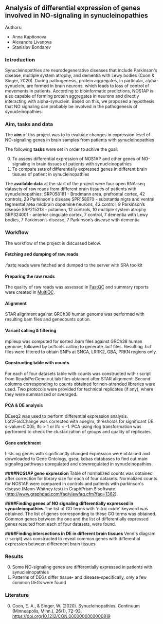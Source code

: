 ## Analysis of differential expression of genes involved in NO-signaling in synucleinopathies
Authors: 

- Anna Kapitonova
- Alexandra Livanova 
- Stanislav Bondarev

### Introduction
Synucleinopathies are neurodegenerative diseases that include Parkinson's disease, multiple system atrophy, and dementia with Lewy bodies (Coon & Singer, 2020). 
During pathogenesis, protein aggregates, in particular, alpha-synuclein, are formed in brain neurons, which leads to loss of control of movements in patients. 
According to bioinformatic predictions, NOS1AP is also capable of forming protein aggregates in neurons and directly interacting with alpha-synuclein. 
Based on this, we proposed a hypothesis that NO signaling can probably be involved in the pathogenesis of synucleinopathies.

### Aim, tasks and data
The **aim** of this project was to to evaluate changes in expression level of NO-signaling genes in brain samples from patients with synucleinopathies

The following **tasks** were set in order to achive the goal:

0. To assess differential expression of NOS1AP and other genes of NO-signaling in brain tissues of patients with synucleinopathies
1. To compare sets of differentially expressed genes in different brain tissues of patient in synucleinopathies


The **available data** at the start of the project were four open RNA-seq datasets of raw reads from different brain tissues of patients with synucleinopathies: SRP058181 - Brodmann area, prefrontal cortex, 42 controls, 29 Parkinson's disease
SPR158970 - substantia nigra and ventral tegmental area midbrain dopamine neurons, 43  control, 9 Parkinson’s disease
SRP215213 - putamen, 12 controls, 10 multiple system atrophy
SRP324001 - anterior cingulate cortex, 7 control, 7 dementia with Lewy bodies, 7 Parkinson’s disease, 7 Parkinson’s disease with dementia


### Workflow

The workflow of the project is discussed below.

#### Fetching and dumping of raw reads
.fastq reads were fetched and dumped to the server with SRA toolkit

#### Preparing the raw reads
The quality of raw reads was assessed in [FastQC](https://www.bioinformatics.babraham.ac.uk/projects/fastqc/) and summary reports were created in [MultiQC](https://multiqc.info/).

#### Alignment
STAR alignment against GRCh38 human genome was performed with resulting bam files and genecounts option.

#### Variant calling & filtering
mpileup was computed for sorted .bam files against GRCh38 human genome, followed by bcftools calling to generate .bcf files. Resulting .bcf files were filtered to obtain SNPs at SNCA, LRRK2, GBA, PRKN regions only.

#### Constructing table with counts
For each of four datasets table with counts was constructed  with r script from ReadsPerGene.out.tab files obtained after STAR alignment. Second columns corresponding to counts obtained for non-stranded libraries were used. 
Two protocols were provided for technical replicates (if any), where they were summarized or averaged.

#### PCA & DE analysis
DEseq2 was used to perform differential expression analysis. Lof2FoldChange was corrected with apeglm, thresholds for significant DE: s-value<0.005, lfc > 1 or lfc < -1.
PCA using rlog transformation was performed to check the clustarization of groups and quality of replicates. 

#### Gene enrichment
Lists og genes with significantly changed expression were obtained and downloaded to Gene Ontology, gsea, kobas databases to find out main signaling pathways upregulated and downregulated in synucleinopathies.

**####NOS1AP gene expression**
Table of normalized counts was obtained after correction for library size for each of four datasets. Normalized counts for NOS1AP were compared in controls and patients with parkinson's disease (Mann-Whitney test) in GraphPrism 8 software (http://www.graphpad.com/faq/viewfaq.cfm?faq=1362).

**####Finding genes of NO signaling differentially expressed in synucleinopathies**
The list of GO terms with 'nitric oxide' keyword was obtained. The list of genes corresponding to these GO terms was obtained. Common genes between the one and the list of differentially expressed genes resulted from each of four datasets, were found.

**####Finding intersections in DE in different brain tissues**
Venn's diagram (r script) was constructed to reveal common genes with differential expression between differenent brain tissues. 

### Results
0. Some NO-signaling genes are differentially expressed in patients with synucleinopathies
1. Patterns of DEGs differ tissue- and disease-specifically,  only a few common DEGs were found

### Literature
0. Coon, E. A., & Singer, W. (2020). Synucleinopathies. Continuum (Minneapolis, Minn.), 26(1), 72–92. https://doi.org/10.1212/CON.0000000000000819
